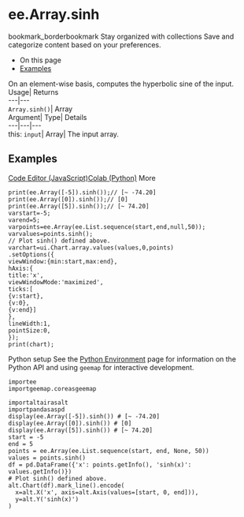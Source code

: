  
#  ee.Array.sinh 
bookmark_borderbookmark Stay organized with collections  Save and categorize content based on your preferences. 
  * On this page
  * [Examples](https://developers.google.com/earth-engine/apidocs/ee-array-sinh#examples)


On an element-wise basis, computes the hyperbolic sine of the input. 
Usage| Returns  
---|---  
`Array.sinh()`| Array  
Argument| Type| Details  
---|---|---  
this: `input`| Array| The input array.  
## Examples
[Code Editor (JavaScript)](https://developers.google.com/earth-engine/apidocs/ee-array-sinh#code-editor-javascript-sample)[Colab (Python)](https://developers.google.com/earth-engine/apidocs/ee-array-sinh#colab-python-sample) More
```
print(ee.Array([-5]).sinh());// [~ -74.20]
print(ee.Array([0]).sinh());// [0]
print(ee.Array([5]).sinh());// [~ 74.20]
varstart=-5;
varend=5;
varpoints=ee.Array(ee.List.sequence(start,end,null,50));
varvalues=points.sinh();
// Plot sinh() defined above.
varchart=ui.Chart.array.values(values,0,points)
.setOptions({
viewWindow:{min:start,max:end},
hAxis:{
title:'x',
viewWindowMode:'maximized',
ticks:[
{v:start},
{v:0},
{v:end}]
},
lineWidth:1,
pointSize:0,
});
print(chart);
```
Python setup
See the [ Python Environment](https://developers.google.com/earth-engine/guides/python_install) page for information on the Python API and using `geemap` for interactive development.
```
importee
importgeemap.coreasgeemap
```
```
importaltairasalt
importpandasaspd
display(ee.Array([-5]).sinh()) # [~ -74.20]
display(ee.Array([0]).sinh()) # [0]
display(ee.Array([5]).sinh()) # [~ 74.20]
start = -5
end = 5
points = ee.Array(ee.List.sequence(start, end, None, 50))
values = points.sinh()
df = pd.DataFrame({'x': points.getInfo(), 'sinh(x)': values.getInfo()})
# Plot sinh() defined above.
alt.Chart(df).mark_line().encode(
  x=alt.X('x', axis=alt.Axis(values=[start, 0, end])),
  y=alt.Y('sinh(x)')
)
```

